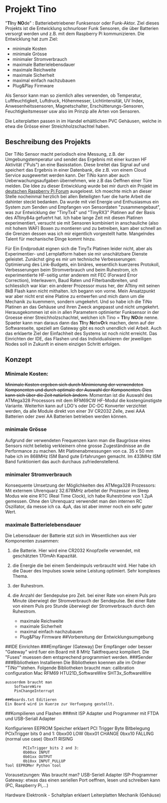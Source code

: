 # Projekt Tino
"**TI**ny **NO**de" : Batteriebetriebener Funksensor oder Funk-Aktor. 
Ziel dieses Projekts ist die Entwicklung schnurloser Funk Sensoren, 
die über Batterien versorgt werden und z.B. mit dem Raspberry Pi kommunizieren.
Die Entwicklung hat zum Ziel:

- minimale Kosten
- minimale Grösse
- minimaler Stromverbrauch
- maximale Batterielebensdauer
- maximale Reichweite
- maximale Sicherheit
- maximal einfach nachzubauen
- Plug&Play Firmware

Als Sensor kann man so ziemlich alles verwenden, ob Temperatur, Luftfeuchtigkeit, Luftdruck, Höhenmesser, Lichtintensität, UV Index, 
Anwesenheitssensoren, Magnetschalter, Erschütterungs-Sensoren, Feuchtigkeitsmesser usw also im Prinzip alle Arten von Sensoren.

Die Leiterplatten passen in im Handel erhältlichen PVC Gehäusen, welche in etwa die Grösse einer Streichholzschachtel haben.


## Beschreibung des Projekts
Der TiNo Sensor macht periodisch eine Messung, z.B. der Umgebungstemperatur und sendet das Ergebnis mit einer kurzen HF Aktivität ("Puls") an eine Basisstation. Diese breitet das Signal auf und speichert das Ergebnis in einer Datenbank, die z.B. von einem Cloud Service ausgewertet werden kann. Der TiNo kann aber auch Ueberwachungsaufgaben übernehmen, wie z.B das Oeffnen einer Türe melden. 
Die Idee zu dieser Entwicklung wurde bei mir durch ein Projekt im [deutschen Raspberry Pi Forum](https://forum-raspberrypi.de/forum/thread/7472-batteriebetriebene-funk-sensoren/) ausgeloest.
Ich moechte mich an dieser Stelle nocheinmal herzlich bei allen Beteiligten fuer die harte Arbeit die dahinter steckt bedanken. 
Da wurde mit viel Energie und Enthusiasmus ein System zum Senden und Empfangen von Sensordaten "zusammengebaut", was zur Entwicklung der "TinyTx4" und "TinyRX3" Platinen auf der Basis des ATtiny84a gefuehrt hat. Ich habe lange Zeit mit diesen Platinen experimentiert, versucht sie mit Sensoren kombiniert in anschauliche (also mit hohem WAF) Boxen zu montieren und zu betreiben, kam aber schnell an die Grenzen dessen was ich mir eigentlich vorgestellt hatte. Mangelndes Talent für mechanische Dinge kommt hinzu. 

Für Ein Endprodukt eignen sich die TinyTx Platinen leider nicht, aber als Experimentier- und Lernplatform haben sie mir unschätzbare Dienste geleistet. Zunächst ging es mir um technische Verbesserungen: Optimierung des Link-Budgets, ein binäres, wesentlich kuerzeres Protokoll, Verbesserungen beim Stromverbrauch und beim Ruhestrom, ich experimentierte HF-seitig unter anderem mit FEC (Forward Error Correction), Interleavern, Baud Raten und Filterbandbreiten, und schliesslich war klar: ein anderer Prozessor muss her, der ATtiny mit seinen 8kB Flash kann nicht mithalten. 
Ich begann von vorne. Mein Ansatzpunkt war aber nicht erst eine Platine zu entwerfen und mich dann um die Mechanik zu kuemmern, sondern umgekehrt. Und so habe ich die TiNo Platinen an das Gehäuse und ihren Zweck angepasst und nicht umgekehrt. 
Herausgekommen ist ein in allen Parametern optimierter Funksensor in der Groesse einer Streichholzschachtel, welchen ich Tino = **TI**ny **NO**de nenne. Spaeter kann man daraus dann das **TI**ny **N**etw**O**rk machen, denn auf der Softwareseite, speziell am Gateway gibt es noch unendlich viel Arbeit.
Auch das erklaerte Ziel der Einfachheit des Systems ist noch nicht erreicht. Das Einrichten der IDE, das Flashen und das Individualisieren der jeweiligen Nodes soll in Zukunft in einem einzigen Schritt erfolgen.
## Konzept
### Minimale Kosten:
~~Minimale Kosten ergeben sich durch Minimierung der verwendeten Komponenten und durch optimale der Auswahl der Komponenten. Dies kann sich über die Zeit natürlich ändern.~~
Momentan ist die Auswahl des ATMega328 Processors mit dem RFM69CW HF-Modul die kostengünstigste Variante. Weiterhin kann auf LDO's oder DC-DC Konverter verzichtet werden, da alle Module direkt von einer 3V CR2032 Zelle, zwei AAA Batterien oder zwei AA Batterien betrieben werden können. 
### minimale Grösse
Aufgrund der verwendeten Frequenzen kann man die Baugrösse eines Sensors nicht beliebig verkleinern ohne grosse Zugeständnisse an die Performance zu machen. 
Mit Platinenabmessungen von ca. 35 x 50 mm habe ich im 868MHz ISM Band gute Erfahrungen gemacht. Im 433MHz ISM Band funktioniert das auch durchaus zufriedenstellend. 
### minimaler Stromverbrauch
Konsequente Umsetzung der Möglichkeiten des ATMega328 Prozessors: Mit externem Uhrenquarz 32.678MHz arbeitet der Prozessor im Sleep Modus wie eine RTC (Real Time Clock), ich habe Ruheströme von 1.2µA gemessen. Ohne den Uhrenquarz verwendet man den internen RC Oszillator, da messe ich ca. 4µA, das ist aber immer noch ein sehr guter Wert.
### maximale Batterielebensdauer
Die Lebensdauer der Batterie stzt sich im Wesentlichen aus vier Komponenten zusammen: 
1. die Batterie. Hier wird eine CR2032 Knopfzelle verwendet, mit geschätzten 170mAh Kapazität.
2. die Energie die bei einem Sendeimpuls verbraucht wird. Hier habe ich die Dauer des Impulses sowie seine Leistung optimiert. Sehr komplexes Thema.
3. der Ruhestrom. 
4. die Anzahl der Sendepulse pro Zeit. bei einer Rate von einem Puls pro Minute überwiegt der Stromverbrauch der Sendepulse. Bei einer Rate von einem Puls pro Stunde überwiegt der Stromverbrauch durch den Ruhestrom.
 
    - maximale Reichweite
    - maximale Sicherheit
    - maximal einfach nachzubauen
    - Plug&Play Firmware
##Vorbereitung der Entwicklungsumgebung
 
##IDE Einrichten
    ###Empfänger (Gateway)
    Der Empfänger oder besser "Gateway" wird fuer ein Board mit 8 MHz Taktfrequenz kompiliert. Die "Fuses" muessen dem entsprechend programmiert werden. 
    ###Sender 
    ###Bibliotheken Installieren
    Die Bibliotheken koennen alle im Ordner "TiNo""stehen.
    Folgende Bibliotheken braucht man:
        calibration
        configuration
        Mac
        RFM69
        HTU21D_SoftwareWire
        SHT3x_SoftwareWire
    
    ausserdem braucht man
        SoftwareWire
        PinChangeInterrupt
            
    ###boards.txt Editieren
    Ein Board wird in Kuerze zur Verfuegung gestellt. 
    
##Kompilieren und Flashen
    ###mit ISP Adapter und Programmer
    mit FTDA und USB-Seriall Adapter
    
Konfigurieren
    EEPROM Speicher erklaert
    PCI Trigger Byte Bitbelegung
        PCIxTrigger bits 0 and 1:
            0bxx00 LOW
            0bxx01 CHANGE
            0bxx10 FALLING (normal use case)
            0bxx11 RISING
            
            PCIxTrigger bits 2 and 3:
            0b00xx INPUT
            0b01xx OUTPUT
            0b10xx INPUT_PULLUP    
    Tool EEPROMer Python tool

Vorausetzungen: Was braucht man?
    USB-Seriell Adapter
    ISP-Programmer
    Gateway: etwas das einen seriellen Port oeffnen, lesen und schreiben kann (PC, Raspberry Pi,...)
    
Hardware
    Elektronik - Schaltplan erklaert
    Leiterplatten
    Mechanik (Gehäuse)


